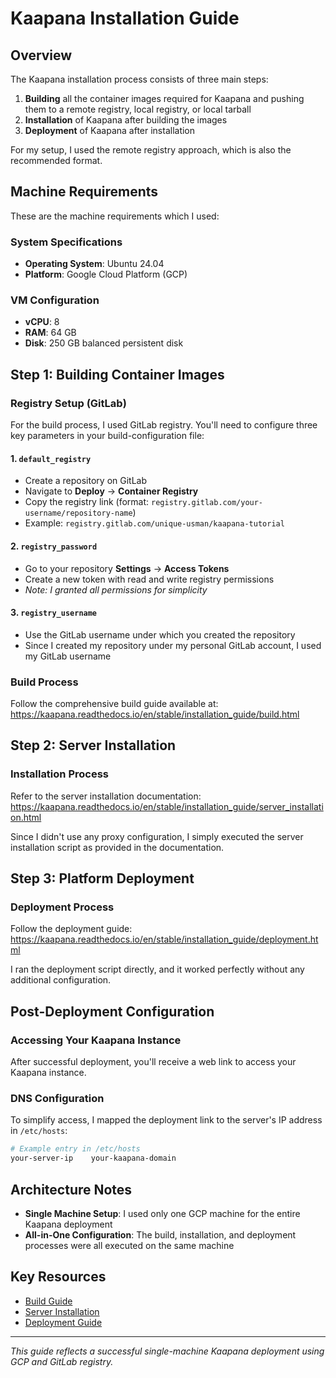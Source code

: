 # Kaapana Installation Guide

## Overview

The Kaapana installation process consists of three main steps:

1. **Building** all the container images required for Kaapana and pushing them to a remote registry, local registry, or local tarball
2. **Installation** of Kaapana after building the images
3. **Deployment** of Kaapana after installation

For my setup, I used the remote registry approach, which is also the recommended format.

## Machine Requirements

These are the machine requirements which I used:

### System Specifications
- **Operating System**: Ubuntu 24.04
- **Platform**: Google Cloud Platform (GCP)

### VM Configuration
- **vCPU**: 8
- **RAM**: 64 GB
- **Disk**: 250 GB balanced persistent disk

## Step 1: Building Container Images

### Registry Setup (GitLab)

For the build process, I used GitLab registry. You'll need to configure three key parameters in your build-configuration file:

#### 1. `default_registry`
- Create a repository on GitLab
- Navigate to **Deploy** → **Container Registry**
- Copy the registry link (format: `registry.gitlab.com/your-username/repository-name`)
- Example: `registry.gitlab.com/unique-usman/kaapana-tutorial`

#### 2. `registry_password`
- Go to your repository **Settings** → **Access Tokens**
- Create a new token with read and write registry permissions
- *Note: I granted all permissions for simplicity*

#### 3. `registry_username`
- Use the GitLab username under which you created the repository
- Since I created my repository under my personal GitLab account, I used my GitLab username

### Build Process

Follow the comprehensive build guide available at:
https://kaapana.readthedocs.io/en/stable/installation_guide/build.html

## Step 2: Server Installation

### Installation Process

Refer to the server installation documentation:
https://kaapana.readthedocs.io/en/stable/installation_guide/server_installation.html

Since I didn't use any proxy configuration, I simply executed the server installation script as provided in the documentation.

## Step 3: Platform Deployment

### Deployment Process

Follow the deployment guide:
https://kaapana.readthedocs.io/en/stable/installation_guide/deployment.html

I ran the deployment script directly, and it worked perfectly without any additional configuration.

## Post-Deployment Configuration

### Accessing Your Kaapana Instance

After successful deployment, you'll receive a web link to access your Kaapana instance. 

### DNS Configuration

To simplify access, I mapped the deployment link to the server's IP address in `/etc/hosts`:

```bash
# Example entry in /etc/hosts
your-server-ip    your-kaapana-domain
```

## Architecture Notes

- **Single Machine Setup**: I used only one GCP machine for the entire Kaapana deployment
- **All-in-One Configuration**: The build, installation, and deployment processes were all executed on the same machine

## Key Resources

- [Build Guide](https://kaapana.readthedocs.io/en/stable/installation_guide/build.html)
- [Server Installation](https://kaapana.readthedocs.io/en/stable/installation_guide/server_installation.html)
- [Deployment Guide](https://kaapana.readthedocs.io/en/stable/installation_guide/deployment.html)

---

*This guide reflects a successful single-machine Kaapana deployment using GCP and GitLab registry.*

